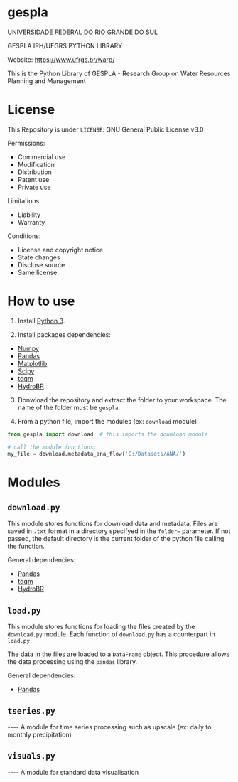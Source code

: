 # gespla

UNIVERSIDADE FEDERAL DO RIO GRANDE DO SUL

GESPLA IPH/UFGRS PYTHON LIBRARY

Website: https://www.ufrgs.br/warp/

This is the Python Library of GESPLA - Research Group on Water Resources Planning and Management 


# License
This Repository is under `LICENSE`: GNU General Public License v3.0

Permissions:
* Commercial use
* Modification
* Distribution
* Patent use
* Private use 

Limitations:
* Liability
* Warranty

Conditions:
* License and copyright notice
* State changes
* Disclose source
* Same license 

# How to use

1) Install [Python 3](https://www.python.org/downloads/).

2) Install packages dependencies:
* [Numpy](https://numpy.org/)
* [Pandas](https://pandas.pydata.org/)
* [Matplotlib](https://matplotlib.org/)
* [Scipy](https://www.scipy.org/)
* [tdqm](https://github.com/tqdm/tqdm)
* [HydroBR](https://github.com/wallissoncarvalho/hydrobr)

3) Donwload the repository and extract the folder to your workspace. The name of the folder must be `gespla`.

4) From a python file, import the modules (ex: `download` module):
```python
from gespla import download  # this imports the download module

# call the module functions:
my_file = download.metadata_ana_flow('C:/Datasets/ANA/')

```

# Modules

## `download.py`
This module stores functions for download data and metadata. Files are saved in `.txt` format in a directory specifyed in the `folder=` parameter. If not passed, the default directory is the current folder of the python file calling the function. 

General dependencies:
* [Pandas](https://pandas.pydata.org/)
* [tdqm](https://github.com/tqdm/tqdm)
* [HydroBR](https://github.com/wallissoncarvalho/hydrobr)

## `load.py`

This module stores functions for loading the files created by the `download.py` module. Each function of `download.py` has a counterpart in `load.py`

The data in the files are loaded to a `DataFrame` object. This procedure allows the data processing using the `pandas` library.

General dependencies:
* [Pandas](https://pandas.pydata.org/)

## `tseries.py`

---- A module for time series processing such as upscale (ex: daily to monthly precipitation)

## `visuals.py`

---- A module for standard data visualisation


